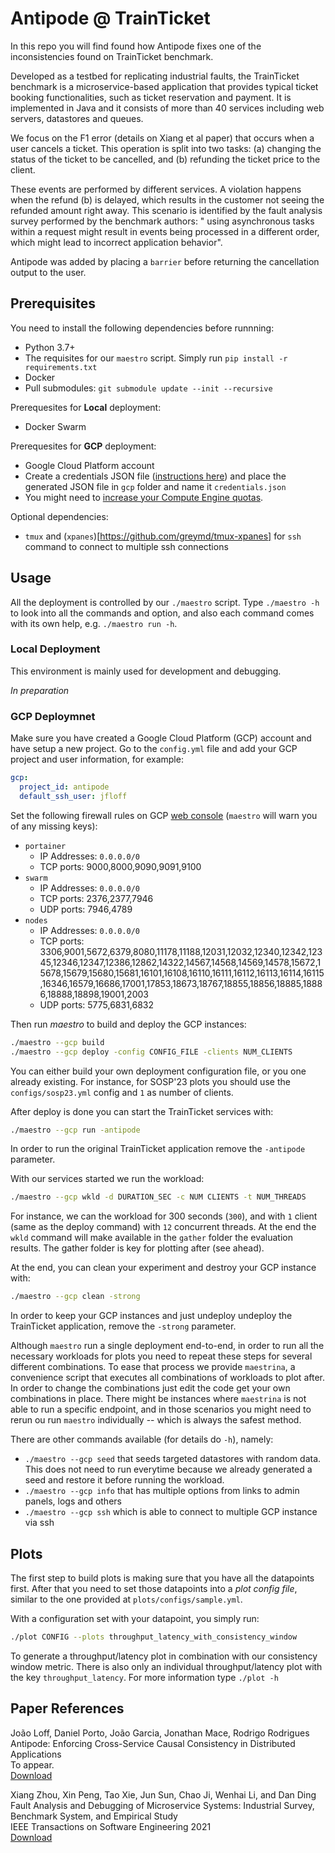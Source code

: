 # Antipode @ TrainTicket

In this repo you will find found how Antipode fixes one of the inconsistencies found on TrainTicket benchmark.

Developed as a testbed for replicating industrial faults, the TrainTicket benchmark is a microservice-based application that provides typical ticket booking functionalities, such as ticket reservation and payment. It is implemented in Java and it consists of more than 40 services including web servers, datastores and queues.

We focus on the F1 error (details on Xiang et al paper) that occurs when a user cancels a ticket.
This operation is split into two tasks:
  (a) changing the status of the ticket to be cancelled, and
  (b) refunding the ticket price to the client.

These events are performed by different services. A violation happens when the refund (b) is delayed, which results in the customer not seeing the refunded amount right away.
This scenario is identified by the fault analysis survey performed by the benchmark authors: " using asynchronous tasks within a request might result in events being processed in a different order, which might lead to incorrect application behavior".

Antipode was added by placing a `barrier` before returning the cancellation output to the user.


## Prerequisites

You need to install the following dependencies before runnning:
- Python 3.7+
- The requisites for our `maestro` script. Simply run `pip install -r requirements.txt`
- Docker
- Pull submodules: `git submodule update --init --recursive`

Prerequesites for **Local** deployment:
- Docker Swarm

Prerequesites for **GCP** deployment:
- Google Cloud Platform account
- Create a credentials JSON file ([instructions here](https://developers.google.com/workspace/guides/create-credentials)) and place the generated JSON file in `gcp` folder and name it `credentials.json`
- You might need to [increase your Compute Engine quotas](https://console.cloud.google.com/iam-admin/quotas).

Optional dependencies:
- `tmux` and (`xpanes`)[https://github.com/greymd/tmux-xpanes] for `ssh` command to connect to multiple ssh connections

## Usage
All the deployment is controlled by our `./maestro` script. Type `./maestro -h` to look into all the commands and option, and also each command comes with its own help, e.g. `./maestro run -h`.

### Local Deployment

This environment is mainly used for development and debugging.

*In preparation*

### GCP Deploymnet
Make sure you have created a Google Cloud Platform (GCP) account and have setup a new project.
Go to the `config.yml` file and add your GCP project and user information, for example:
```yml
gcp:
  project_id: antipode
  default_ssh_user: jfloff
```

Set the following firewall rules on GCP [web console](https://console.cloud.google.com/networking/firewalls/list) (`maestro` will warn you of any missing keys):
  - `portainer`
      - IP Addresses: `0.0.0.0/0`
      - TCP ports: 9000,8000,9090,9091,9100
  - `swarm`
      - IP Addresses: `0.0.0.0/0`
      - TCP ports: 2376,2377,7946
      - UDP ports: 7946,4789
  - `nodes`
      - IP Addresses: `0.0.0.0/0`
      - TCP ports: 3306,9001,5672,6379,8080,11178,11188,12031,12032,12340,12342,12345,12346,12347,12386,12862,14322,14567,14568,14569,14578,15672,15678,15679,15680,15681,16101,16108,16110,16111,16112,16113,16114,16115,16346,16579,16686,17001,17853,18673,18767,18855,18856,18885,18886,18888,18898,19001,2003
      - UDP ports: 5775,6831,6832

Then run *maestro* to build and deploy the GCP instances:
```zsh
./maestro --gcp build
./maestro --gcp deploy -config CONFIG_FILE -clients NUM_CLIENTS
```
You can either build your own deployment configuration file, or you one already existing.
For instance, for SOSP'23 plots you should use the `configs/sosp23.yml` config and `1` as number of clients.

After deploy is done you can start the TrainTicket services with:
```zsh
./maestro --gcp run -antipode
```
In order to run the original TrainTicket application remove the `-antipode` parameter.

With our services started we run the workload:
```zsh
./maestro --gcp wkld -d DURATION_SEC -c NUM CLIENTS -t NUM_THREADS
```
For instance, we can the workload for 300 seconds (`300`), and with `1` client (same as the deploy command) with `12` concurrent threads.
At the end the `wkld` command will make available in the `gather` folder the evaluation results. The gather folder is key for plotting after (see ahead).


At the end, you can clean your experiment and destroy your GCP instance with:
```zsh
./maestro --gcp clean -strong
```
In order to keep your GCP instances and just undeploy undeploy the TrainTicket application, remove the `-strong` parameter.


Although `maestro` run a single deployment end-to-end, in order to run all the necessary workloads for plots you need to repeat these steps for several different combinations.
To ease that process we provide `maestrina`, a convenience script that executes all combinations of workloads to plot after. In order to change the combinations just edit the code get your own combinations in place. There might be instances where `maestrina` is not able to run a specific endpoint, and in those scenarios you might need to rerun ou run `maestro` individually -- which is always the safest method.


There are other commands available (for details do `-h`), namely:
- `./maestro --gcp seed` that seeds targeted datastores with random data. This does not need to run everytime because we already generated a seed and restore it before running the workload.
- `./maestro --gcp info` that has multiple options from links to admin panels, logs and others
- `./maestro --gcp ssh` which is able to connect to multiple GCP instance via ssh


## Plots

The first step to build plots is making sure that you have all the datapoints first.
After that you need to set those datapoints into a *plot config file*, similar to the one provided at `plots/configs/sample.yml`.

With a configuration set with your datapoint, you simply run:
```zsh
./plot CONFIG --plots throughput_latency_with_consistency_window
```
To generate a throughput/latency plot in combination with our consistency window metric.
There is also only an individual throughput/latency plot with the key `throughput_latency`. For more information type `./plot -h`


## Paper References

João Loff, Daniel Porto, João Garcia, Jonathan Mace, Rodrigo Rodrigues\
Antipode: Enforcing Cross-Service Causal Consistency in Distributed Applications\
To appear.\
[Download]()


Xiang Zhou, Xin Peng, Tao Xie, Jun Sun, Chao Ji, Wenhai Li, and Dan Ding\
Fault Analysis and Debugging of Microservice Systems: Industrial Survey, Benchmark System, and Empirical Study\
IEEE Transactions on Software Engineering 2021\
[Download](https://ieeexplore.ieee.org/ielaam/32/9352984/8580420-aam.pdf)
